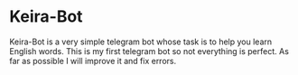 # Keira-Bot
Keira-Bot is a very simple telegram bot whose task is to help you learn English words.
This is my first telegram bot so not everything is perfect. As far as possible I will improve it and fix errors.